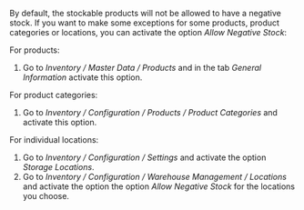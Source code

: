 By default, the stockable products will not be allowed to have a
negative stock. If you want to make some exceptions for some products,
product categories or locations, you can activate the option *Allow
Negative Stock*:

For products:

1.  Go to *Inventory / Master Data / Products* and in the tab *General
    Information* activate this option.

For product categories:

1.  Go to *Inventory / Configuration / Products / Product Categories*
    and activate this option.

For individual locations:

1.  Go to *Inventory / Configuration / Settings* and activate the option
    *Storage Locations*.
2.  Go to *Inventory / Configuration / Warehouse Management / Locations*
    and activate the option the option *Allow Negative Stock* for the
    locations you choose.
